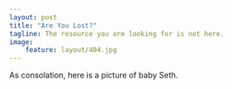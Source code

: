 ```yaml
---
layout: post
title: "Are You Lost?"
tagline: The resource you are looking for is not here.
image:
    feature: layout/404.jpg
---
```


As consolation, here is a picture of baby Seth.
